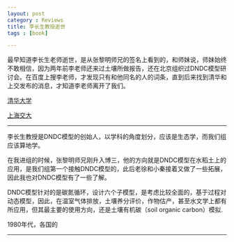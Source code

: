 ```yaml
---
layout: post
category : Reviews
title: 李长生教授逝世
tags : [book]

---
```


最早知道李长生老师逝世，是从张黎明师兄的签名上看到的，和师妹说，师妹始终不敢相信，因为两年前李老师还来过土壤所做报告，还在北京组织过DNDC模型研讨会。在百度上搜李老师，才发现只有和他同名的人的词条，直到后来找到清华和上交发布的消息，才知道李老师离开了我们。

[清华大学](http://www.cess.tsinghua.edu.cn/publish/ess/7760/2015/20151022165507773554652/20151022165507773554652_.html)

[上海交大](http://news.sjtu.edu.cn/info/1003/787538.htm)

---


李长生教授是DNDC模型的创始人，以学科的角度划分，应该是生态学，而我们组应该算地学。

在我进组的时候，张黎明师兄刚升入博三，他的方向就是DNDC模型在水稻土上的应用，是我们组第一个接触DNDC模型的，此后老徐和小秦接着又做了一些拓展，因此我也对DNDC模型有了一些了解。

DNDC模型针对的是碳氮循环，设计六个子模型，是考虑比较全面的，基于过程对动态模型，因此，在温室气体排放，土壤养分评价，作物估产，甚至水文学上都有所应用，但其最主要的使用方向，还是土壤有机碳（soil organic carbon）模拟.

1980年代，各国的




---










